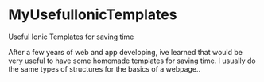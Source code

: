 # MyUsefulIonicTemplates
Useful Ionic Templates for saving time

After a few years of web and app developing, ive learned that would be very useful to have some homemade templates for saving time.
I usually do the same types of structures for the basics of a webpage..
